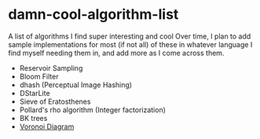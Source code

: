 # damn-cool-algorithm-list
A list of algorithms I find super interesting and cool
Over time, I plan to add sample implementations for most (if not all) of these in whatever language I find myself needing them in, and add more as I come across them.

- Reservoir Sampling
- Bloom Filter
- dhash (Perceptual Image Hashing)
- DStarLite
- Sieve of Eratosthenes
- Pollard's rho algorithm (Integer factorization)
- BK trees
- [Voronoi Diagram](http://blog.alexbeutel.com/332/interactive-voronoi-diagrams-with-webgl/)
